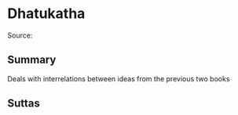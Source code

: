 # Dhatukatha

Source: []()

## Summary

Deals with interrelations between ideas from the previous two books

## Suttas